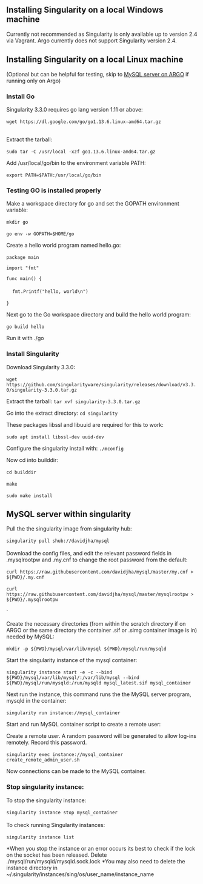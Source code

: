 ## Installing Singularity on a local Windows machine
Currently not recommended as Singularity is only available up to version 2.4 via Vagrant.
Argo currently does not support Singularity version 2.4.

## Installing Singularity on a local Linux machine
(Optional but can be helpful for testing, skip to [MySQL server on ARGO](https://github.com/c-to-the-fazzy/cardiathena/wiki/Distributed-Computing-Document#mysql-server-on-argo) if running only on Argo)

### Install Go

Singularity 3.3.0 requires go lang version 1.11 or above:
<br/><br/>
`wget https://dl.google.com/go/go1.13.6.linux-amd64.tar.gz`
<br></br>

Extract the tarball:
<br/><br/>
`sudo tar -C /usr/local -xzf go1.13.6.linux-amd64.tar.gz`

Add /usr/local/go/bin to the environment variable PATH:
<br/><br/>
`export PATH=$PATH:/usr/local/go/bin`

### Testing GO is installed properly
Make a workspace directory for go and set the GOPATH environment variable:
<br></br>
`mkdir go`
<br/><br/>
`go env -w GOPATH=$HOME/go`

Create a hello world program named hello.go:
<br></br>
`package main`

`import "fmt"`

`func main() {`
<br/><br/>
&nbsp;&nbsp;&nbsp;&nbsp;`fmt.Printf("hello, world\n")`
<br/><br/>
`}`

Next go to the Go workspace directory and build the hello world program:
<br></br>
`go build hello`

Run it with ./go

### Install Singularity
Download Singularity 3.3.0:
<br/><br/>
`wget https://github.com/singularityware/singularity/releases/download/v3.3.0/singularity-3.3.0.tar.gz`

Extract the tarball:
`tar xvf singularity-3.3.0.tar.gz`

Go into the extract directory:
`cd singularity`

These packages libssl and libuuid are required for this to work:
<br></br>
`sudo apt install libssl-dev uuid-dev`

Configure the singularity install with:
`./mconfig`

Now cd into builddir:
<br/><br/>
`cd builddir`
<br></br>
`make`
<br></br>
`sudo make install`

## MySQL server within singularity
Pull the the singularity image from singularity hub:
<br></br>
`singularity pull shub://davidjha/mysql`
<br></br>
Download the config files, and edit the relevant password fields in .mysqlrootpw and .my.cnf to change the root password from the default:
<br></br>
`curl https://raw.githubusercontent.com/davidjha/mysql/master/my.cnf > ${PWD}/.my.cnf`
<br></br>
`curl https://raw.githubusercontent.com/davidjha/mysql/master/mysqlrootpw > ${PWD}/.mysqlrootpw`
<br></br>`

Create the necessary directories (from within the scratch directory if on ARGO or the same directory the container .sif or .simg container image is in) needed by MySQL:
<br></br>
`mkdir -p ${PWD}/mysql/var/lib/mysql ${PWD}/mysql/run/mysqld`


Start the singularity instance of the mysql container:
<br></br>
`singularity instance start -e -c --bind ${PWD}/mysql/var/lib/mysql/:/var/lib/mysql --bind ${PWD}/mysql/run/mysqld:/run/mysqld mysql_latest.sif mysql_container`

Next run the instance, this command runs the the MySQL server program, mysqld in the container:
<br></br>
`singularity run instance://mysql_container`

Start and run MySQL container script to create a remote user:

Create a remote user. A random password will be generated to allow log-ins remotely. Record this password.
<br></br>
`singularity exec instance://mysql_container create_remote_admin_user.sh`

Now connections can be made to the MySQL container.

### Stop singularity instance:
To stop the singularity instance:
<br></br>
`singularity instance stop mysql_container`
<br></br>
To check running Singularity instances:
<br></br>
`singularity instance list`

*When you stop the instance or an error occurs its best to check if the lock on the socket has been released. Delete ./mysql/run/mysqld/mysqld.sock.lock
*You may also need to delete the instance directory in ~/.singularity/instances/sing/os/user_name/instance_name
